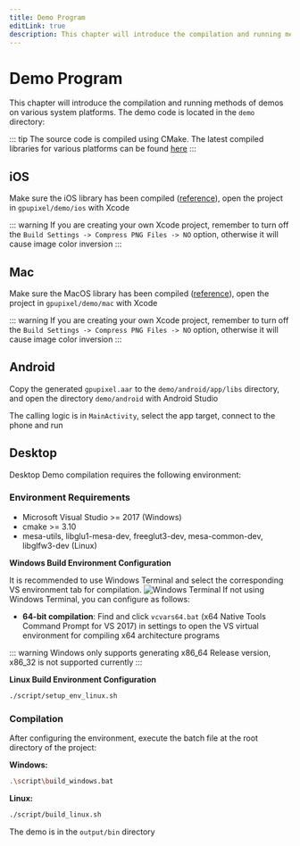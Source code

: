 ```yaml
---
title: Demo Program
editLink: true
description: This chapter will introduce the compilation and running methods of demos on various system platforms.
---
```


# Demo Program

This chapter will introduce the compilation and running methods of demos on various system platforms. The demo code is located in the `demo` directory:

::: tip
The source code is compiled using CMake. The latest compiled libraries for various platforms can be found [here](https://github.com/pixpark/gpupixel/releases/latest)
:::

## iOS
Make sure the iOS library has been compiled ([reference](build#ios)), open the project in `gpupixel/demo/ios` with Xcode

::: warning
If you are creating your own Xcode project, remember to turn off the `Build Settings -> Compress PNG Files -> NO` option, otherwise it will cause image color inversion
:::

## Mac
Make sure the MacOS library has been compiled ([reference](build#mac)), open the project in `gpupixel/demo/mac` with Xcode

::: warning
If you are creating your own Xcode project, remember to turn off the `Build Settings -> Compress PNG Files -> NO` option, otherwise it will cause image color inversion
:::

## Android

Copy the generated `gpupixel.aar` to the `demo/android/app/libs` directory, and open the directory `demo/android` with Android Studio

The calling logic is in `MainActivity`, select the app target, connect to the phone and run

## Desktop

Desktop Demo compilation requires the following environment:

### Environment Requirements
- Microsoft Visual Studio >= 2017 (Windows)
- cmake >= 3.10
- mesa-utils, libglu1-mesa-dev, freeglut3-dev, mesa-common-dev, libglfw3-dev (Linux)

**Windows Build Environment Configuration**

It is recommended to use Windows Terminal and select the corresponding VS environment tab for compilation.
![Windows Terminal](../../image/win-terminal.png)
If not using Windows Terminal, you can configure as follows:

- **64-bit compilation**: Find and click `vcvars64.bat` (x64 Native Tools Command Prompt for VS 2017) in settings to open the VS virtual environment for compiling x64 architecture programs

::: warning
Windows only supports generating x86_64 Release version, x86_32 is not supported currently
:::

**Linux Build Environment Configuration**

```bash
./script/setup_env_linux.sh
```

### Compilation

After configuring the environment, execute the batch file at the root directory of the project:

**Windows:**

```bash
.\script\build_windows.bat
```

**Linux:**

```bash
./script/build_linux.sh
```

The demo is in the `output/bin` directory